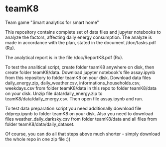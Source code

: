 # teamK8
Team game "Smart analytics for smart home"

This repository contains complete set of data files and jupyter notebooks to analyze
the factors, affecting daily energy consumption. The analyze is made in accordance 
with the plan, stated in the document /doc/tasks.pdf (Ru).

The analytical report is in the file /doc/ReportK8.pdf (Ru).

To test the analitical script, create folder teamK8 anywhere on disk, then create
folder teamK8/data. Download jupyter notebook's file assay.ipynb from this repository
to folder teamK8 on your disk. Download data files daily_energy.zip, daily_weather.csv,
informations_households.csv, weekdays.csv from folder teamK8/data in this repo to 
folder teamK8/data on your disk. Unzip file data/daily_energy.zip to teamK8/data/daily_energy.csv.
Then open file assay.ipynb and run. 

To test data preparation script you need additionally download file ddprep.ipynb
to folder teamK8 on your disk. Also you need to download files weather_daily_darksky.csv
from folder teamK8/data and all files from folder teamK8/data/daily_dataset.

Of course, you can do all that steps above much shorter - simply download the whole repo
in one zip file :))
